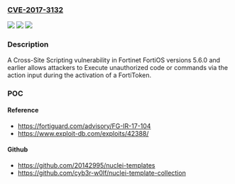 ### [CVE-2017-3132](https://cve.mitre.org/cgi-bin/cvename.cgi?name=CVE-2017-3132)
![](https://img.shields.io/static/v1?label=Product&message=Fortinet%20FortiOS&color=blue)
![](https://img.shields.io/static/v1?label=Version&message=n%2Fa&color=blue)
![](https://img.shields.io/static/v1?label=Vulnerability&message=Execute%20unauthorized%20code%20or%20commands&color=brighgreen)

### Description

A Cross-Site Scripting vulnerability in Fortinet FortiOS versions 5.6.0 and earlier allows attackers to Execute unauthorized code or commands via the action input during the activation of a FortiToken.

### POC

#### Reference
- https://fortiguard.com/advisory/FG-IR-17-104
- https://www.exploit-db.com/exploits/42388/

#### Github
- https://github.com/20142995/nuclei-templates
- https://github.com/cyb3r-w0lf/nuclei-template-collection

